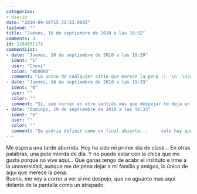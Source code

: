 ```yaml
---
categories:
- diario
date: "2010-09-16T15:32:53.000Z"
lastmod: ""
title: "Jueves, 16 de septiembre de 2010 a las 16:32"
comments: 3
id: 1284651173
commentList:
- date: "Jueves, 16 de septiembre de 2010 a las 18:20"
  ident: "1"
  user: "Chevi"
  color: "eb0000"
  comment: "Lo unico de cualquier sitio que merece la pena ;)  \n  \nJajaja siento decirlo asi, pero vaya susto que me lleve cuando vi lo de \"me voy a correr\"... Tengo la mente sucia :("
- date: "Jueves, 16 de septiembre de 2010 a las 19:33"
  ident: "0"
  user: ""
  color: ""
  comment: "Sí, que correr en otro sentido más que despejar te deja en estado de sopor y sin sangre (en la cabeza, que no somos vampiros)."
- date: "Domingo, 19 de septiembre de 2010 a las 16:33"
  ident: "0"
  user: ""
  color: ""
  comment: "Se podria definir como un final abierto...     solo hay que tergiversarlo de la forma que mas te apetezca."
---
```


Me espera una tarde aburrida. Hoy ha sido mi primer dia de clase... En otras palabras, una puta mierda de día. Y no puedo estar con la chica que me gusta porque no vive aquí... Que ganas tengo de acabr el instituto e irme a la unoversidad, aunque me de pena dejar a mi familia y amigos, lo único de aquí que merece la pena.  
Bueno, me voy a correr a ver si me despejo, que no aguanto mas aquí delante de la pantalla como un atrapado.